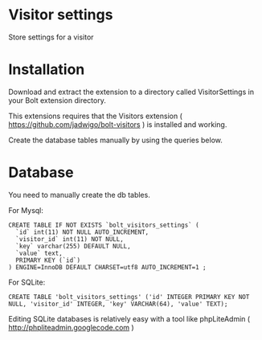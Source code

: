 Visitor settings
=======================

Store settings for a visitor

Installation
=======================
Download and extract the extension to a directory called VisitorSettings in your Bolt extension directory.

This extensions requires that the Visitors extension ( https://github.com/jadwigo/bolt-visitors ) is installed and working.

Create the database tables manually by using the queries below.


Database
=======================

You need to manually create the db tables.

For Mysql:

    CREATE TABLE IF NOT EXISTS `bolt_visitors_settings` (
      `id` int(11) NOT NULL AUTO_INCREMENT,
      `visitor_id` int(11) NOT NULL,
      `key` varchar(255) DEFAULT NULL,
      `value` text,
      PRIMARY KEY (`id`)
    ) ENGINE=InnoDB DEFAULT CHARSET=utf8 AUTO_INCREMENT=1 ;

For SQLite:

    CREATE TABLE 'bolt_visitors_settings' ('id' INTEGER PRIMARY KEY NOT NULL, 'visitor_id' INTEGER, 'key' VARCHAR(64), 'value' TEXT);

Editing SQLite databases is relatively easy with a tool like phpLiteAdmin ( <a href="http://phpliteadmin.googlecode.com">http://phpliteadmin.googlecode.com</a> )